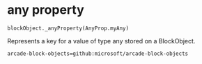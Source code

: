 
# any property

```sig
blockObject._anyProperty(AnyProp.myAny)
```

Represents a key for a value of type any stored on a BlockObject.

```package
arcade-block-objects=github:microsoft/arcade-block-objects
```
